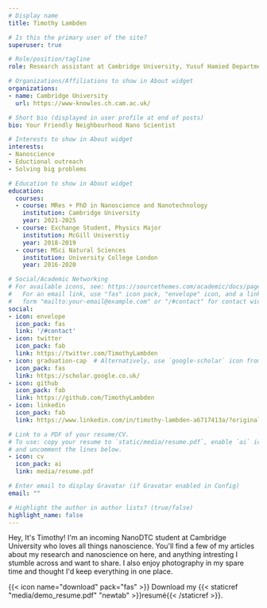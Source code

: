 ```yaml
---
# Display name
title: Timothy Lambden

# Is this the primary user of the site?
superuser: true

# Role/position/tagline
role: Research assistant at Cambridge University, Yusuf Hamied Department of Chemistry

# Organizations/Affiliations to show in About widget
organizations:
- name: Cambridge University
  url: https://www-knowles.ch.cam.ac.uk/

# Short bio (displayed in user profile at end of posts)
bio: Your Friendly Neighbourhood Nano Scientist

# Interests to show in About widget
interests:
- Nanoscience
- Eductional outreach 
- Solving big problems

# Education to show in About widget
education:
  courses:
  - course: MRes + PhD in Nanoscience and Nanotechnology
    institution: Cambridge University
    year: 2021-2025
  - course: Exchange Student, Physics Major
    institution: McGill Universtiy
    year: 2018-2019
  - course: MSci Natural Sciences
    institution: University College London
    year: 2016-2020

# Social/Academic Networking
# For available icons, see: https://sourcethemes.com/academic/docs/page-builder/#icons
#   For an email link, use "fas" icon pack, "envelope" icon, and a link in the
#   form "mailto:your-email@example.com" or "/#contact" for contact widget.
social:
- icon: envelope
  icon_pack: fas
  link: '/#contact'
- icon: twitter
  icon_pack: fab
  link: https://twitter.com/TimothyLambden
- icon: graduation-cap  # Alternatively, use `google-scholar` icon from `ai` icon pack
  icon_pack: fas
  link: https://scholar.google.co.uk/
- icon: github
  icon_pack: fab
  link: https://github.com/TimothyLambden
- icon: linkedin
  icon_pack: fab
  link: https://www.linkedin.com/in/timothy-lambden-a6717413a/?originalSubdomain=uk

# Link to a PDF of your resume/CV.
# To use: copy your resume to `static/media/resume.pdf`, enable `ai` icons in `params.toml`, 
# and uncomment the lines below.
- icon: cv
  icon_pack: ai
  link: media/resume.pdf

# Enter email to display Gravatar (if Gravatar enabled in Config)
email: ""

# Highlight the author in author lists? (true/false)
highlight_name: false
---
```


Hey, It's Timothy! I'm an incoming NanoDTC student at Cambridge University who loves all things nanoscience. You'll find a few of my articles about my research and nanoscience on here, and anything intresting I stumble across and want to share. I also enjoy photography in my spare time and thought I'd keep everything in one place. 

{{< icon name="download" pack="fas" >}} Download my {{< staticref "media/demo_resume.pdf" "newtab" >}}resumé{{< /staticref >}}.
